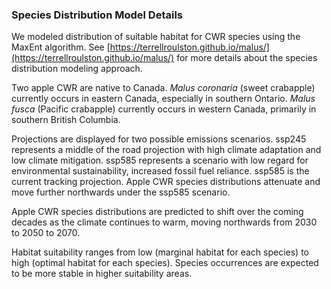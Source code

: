 ### Species Distribution Model Details

We modeled distribution of suitable habitat for CWR species using the MaxEnt algorithm. See [https://terrellroulston.github.io/malus/](https://terrellroulston.github.io/malus/) for more details about the species distribution modeling approach.

Two apple CWR are native to Canada. *Malus coronaria* (sweet crabapple) currently occurs in eastern Canada, especially in southern Ontario. *Malus fusca* (Pacific crabapple) currently occurs in western Canada, primarily in southern British Columbia. 

Projections are displayed for two possible emissions scenarios. ssp245 represents a middle of the road projection with high climate adaptation and low climate mitigation. ssp585 represents a scenario with low regard for environmental sustainability, increased fossil fuel reliance. ssp585 is the current tracking projection. Apple CWR species distributions attenuate and move further northwards under the ssp585 scenario.

Apple CWR species distributions are predicted to shift over the coming decades as the climate continues to warm, moving northwards from 2030 to 2050 to 2070.

Habitat suitability ranges from low (marginal habitat for each species) to high (optimal habitat for each species). Species occurrences are expected to be more stable in higher suitability areas.